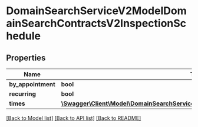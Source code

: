 # DomainSearchServiceV2ModelDomainSearchContractsV2InspectionSchedule

## Properties
Name | Type | Description | Notes
------------ | ------------- | ------------- | -------------
**by_appointment** | **bool** |  | [optional] 
**recurring** | **bool** |  | [optional] 
**times** | [**\Swagger\Client\Model\DomainSearchServiceV2ModelDomainSearchContractsV2Inspection[]**](DomainSearchServiceV2ModelDomainSearchContractsV2Inspection.md) |  | [optional] 

[[Back to Model list]](../../README.md#documentation-for-models) [[Back to API list]](../../README.md#documentation-for-api-endpoints) [[Back to README]](../../README.md)

